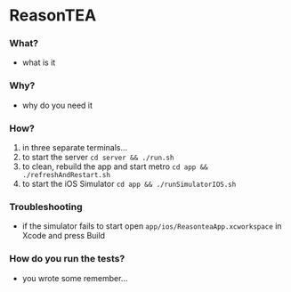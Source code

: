 # ReasonTEA

### What?

- what is it

### Why?

- why do you need it

### How?

1. in three separate terminals...
1. to start the server `cd server && ./run.sh`
1. to clean, rebuild the app and start metro `cd app && ./refreshAndRestart.sh`
1. to start the iOS Simulator `cd app && ./runSimulatorIOS.sh`

### Troubleshooting

- if the simulator fails to start open `app/ios/ReasonteaApp.xcworkspace` in Xcode and press Build

### How do you run the tests?

- you wrote some remember...
